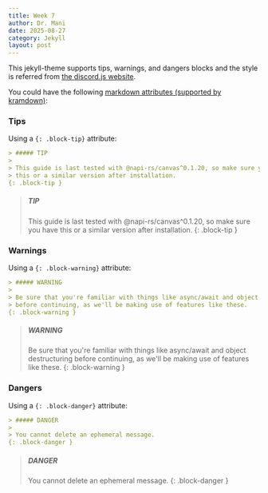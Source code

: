 ```yaml
---
title: Week 7
author: Dr. Mani
date: 2025-08-27
category: Jekyll
layout: post
---
```


This jekyll-theme supports tips, warnings, and dangers blocks and the style is referred
from [the discord.js website][1].

You could have the following [markdown attributes (supported by kramdown)][2]:

### Tips

Using a `{: .block-tip}` attribute:

```markdown
> ##### TIP
>
> This guide is last tested with @napi-rs/canvas^0.1.20, so make sure you have
> this or a similar version after installation.
{: .block-tip }
```

> ##### TIP
>
> This guide is last tested with @napi-rs/canvas^0.1.20, so make sure you have
> this or a similar version after installation.
{: .block-tip }

### Warnings

Using a `{: .block-warning}` attribute:

```markdown
> ##### WARNING
>
> Be sure that you're familiar with things like async/await and object destructuring
> before continuing, as we'll be making use of features like these.
{: .block-warning }
```

> ##### WARNING
>
> Be sure that you're familiar with things like async/await and object destructuring
> before continuing, as we'll be making use of features like these.
{: .block-warning }

### Dangers

Using a `{: .block-danger}` attribute:

```markdown
> ##### DANGER
>
> You cannot delete an ephemeral message.
{: .block-danger }
```

> ##### DANGER
>
> You cannot delete an ephemeral message.
{: .block-danger }

[1]: https://discordjs.guide/popular-topics/canvas.html#setting-up-napi-rs-canvas
[2]: https://kramdown.gettalong.org/quickref.html#block-attributes

